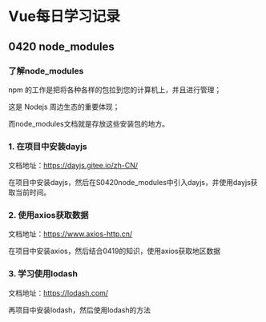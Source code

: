 # Vue每日学习记录

## 0420 node_modules

### 了解node_modules

npm 的工作是把将各种各样的包拉到您的计算机上，并且进行管理；

这是 Nodejs 周边生态的重要体现；

而node_modules文档就是存放这些安装包的地方。

### 1. 在项目中安装dayjs

文档地址：https://dayjs.gitee.io/zh-CN/

在项目中安装dayjs，然后在S0420node_modules中引入dayjs，并使用dayjs获取当前时间。

### 2. 使用axios获取数据

文档地址：https://www.axios-http.cn/

在项目中安装axios，然后结合0419的知识，使用axios获取地区数据

### 3. 学习使用lodash

文档地址：https://lodash.com/

再项目中安装lodash，然后使用lodash的方法